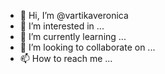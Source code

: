 - 👋 Hi, I’m @vartikaveronica
- 👀 I’m interested in ...
- 🌱 I’m currently learning ...
- 💞️ I’m looking to collaborate on ...
- 📫 How to reach me ...

<!---
vartikaveronica/vartikaveronica is a ✨ special ✨ repository because its `README.md` (this file) appears on your GitHub profile.
You can click the Preview link to take a look at your changes.
--->
